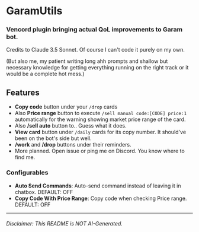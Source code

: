 # GaramUtils

### Vencord plugin bringing actual QoL improvements to Garam bot.

Credits to Claude 3.5 Sonnet. Of course I can't code it purely on my own.

(But also me, my patient writing long ahh prompts and shallow but necessary knowledge for getting everything running on the right track or it would be a complete hot mess.)

## Features

- **Copy code** button under your `/drop` cards
- Also **Price range** button to execute `/sell manual code:[CODE] price:1` automatically for the warning showing market price range of the card.
- Also **/sell auto** button to.. Guess what it does.
- **View card** button under `/daily` cards for its copy number. It should've been on the bot's side but well.
- **/work** and **/drop** buttons under their reminders.
- More planned. Open issue or ping me on Discord. You know where to find me.

### Configurables

- **Auto Send Commands**: Auto-send command instead of leaving it in chatbox. DEFAULT: OFF
- **Copy Code With Price Range**: Copy code when checking Price range. DEFAULT: OFF

------

###### Disclaimer: This README is NOT AI-Generated.

